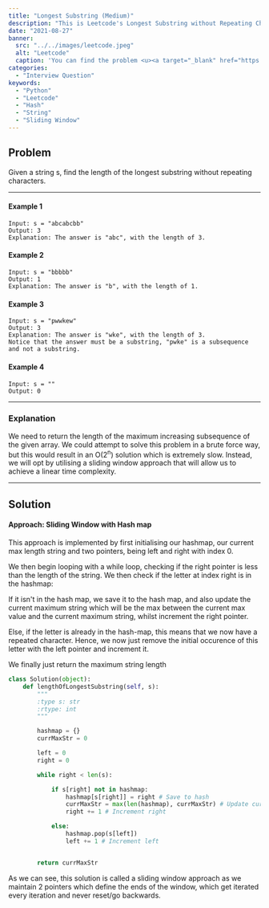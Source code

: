 ```yaml
---
title: "Longest Substring (Medium)"
description: "This is Leetcode's Longest Substring without Repeating Characters Interview Question"
date: "2021-08-27"
banner:
  src: "../../images/leetcode.jpeg"
  alt: "Leetcode"
  caption: 'You can find the problem <u><a target="_blank" href="https://leetcode.com/problems/longest-substring-without-repeating-characters/">Here</a></u>'
categories:
  - "Interview Question"
keywords:
  - "Python"
  - "Leetcode"
  - "Hash"
  - "String"
  - "Sliding Window"
---
```


## Problem

Given a string s, find the length of the longest substring without repeating characters.

<hr>

#### Example 1

```
Input: s = "abcabcbb"
Output: 3
Explanation: The answer is "abc", with the length of 3.
```

#### Example 2

```
Input: s = "bbbbb"
Output: 1
Explanation: The answer is "b", with the length of 1.
```

#### Example 3

```
Input: s = "pwwkew"
Output: 3
Explanation: The answer is "wke", with the length of 3.
Notice that the answer must be a substring, "pwke" is a subsequence and not a substring.
```

#### Example 4

```
Input: s = ""
Output: 0
```

<hr>

### Explanation

We need to return the length of the maximum increasing subsequence of the given array. We could attempt to solve this problem in a brute force way, but this would result in an O(2<sup>n</sup>) solution which is extremely slow. Instead, we will opt by utilising a sliding window approach that will allow us to achieve a linear time complexity.

<hr>

## Solution

#### Approach: Sliding Window with Hash map

This approach is implemented by first initialising our hashmap, our current max length string and two pointers, being left and right with index 0.

We then begin looping with a while loop, checking if the right pointer is less than the length of the string.
We then check if the letter at index right is in the hashmap:

If it isn't in the hash map, we save it to the hash map, and also update the current maximum string which will be the max between the current max value and the current maximum string, whilst increment the right pointer.

Else, if the letter is already in the hash-map, this means that we now have a repeated character. Hence, we now just remove the initial occurence of this letter with the left pointer and increment it.

We finally just return the maximum string length

```Python
class Solution(object):
    def lengthOfLongestSubstring(self, s):
        """
        :type s: str
        :rtype: int
        """

        hashmap = {}
        currMaxStr = 0

        left = 0
        right = 0

        while right < len(s):

            if s[right] not in hashmap:
                hashmap[s[right]] = right # Save to hash
                currMaxStr = max(len(hashmap), currMaxStr) # Update currMax
                right += 1 # Increment right

            else:
                hashmap.pop(s[left])
                left += 1 # Increment left


        return currMaxStr
```

As we can see, this solution is called a sliding window approach as we maintain 2 pointers which define the ends of the window, which get iterated every iteration and never reset/go backwards.
